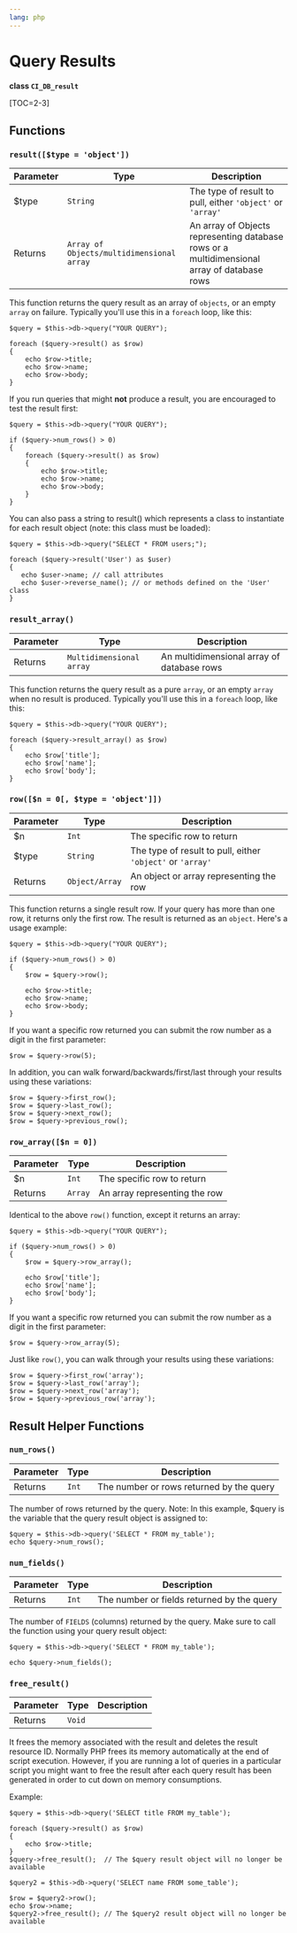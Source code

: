 ```yaml
---
lang: php
---
```


<!--
    This source file is part of the open source project
    ExpressionEngine User Guide (https://github.com/ExpressionEngine/ExpressionEngine-User-Guide)

    @link      https://expressionengine.com/
    @copyright Copyright (c) 2003-2020, Packet Tide, LLC (https://packettide.com)
    @license   https://expressionengine.com/license Licensed under Apache License, Version 2.0
-->

# Query Results

**class `CI_DB_result`**

[TOC=2-3]

## Functions

### `result([$type = 'object'])`

| Parameter | Type                                      | Description                                                                                 |
| --------- | ----------------------------------------- | ------------------------------------------------------------------------------------------- |
| \$type    | `String`                                  | The type of result to pull, either `'object'` or `'array'`                                  |
| Returns   | `Array of Objects/multidimensional array` | An array of Objects representing database rows or a multidimensional array of database rows |

This function returns the query result as an array of `objects`, or an empty `array` on failure. Typically you'll use this in a `foreach` loop, like this:

    $query = $this->db->query("YOUR QUERY");

    foreach ($query->result() as $row)
    {
        echo $row->title;
        echo $row->name;
        echo $row->body;
    }

If you run queries that might **not** produce a result, you are encouraged to test the result first:

    $query = $this->db->query("YOUR QUERY");

    if ($query->num_rows() > 0)
    {
        foreach ($query->result() as $row)
        {
            echo $row->title;
            echo $row->name;
            echo $row->body;
        }
    }

You can also pass a string to result() which represents a class to instantiate for each result object (note: this class must be loaded):

    $query = $this->db->query("SELECT * FROM users;");

    foreach ($query->result('User') as $user)
    {
       echo $user->name; // call attributes
       echo $user->reverse_name(); // or methods defined on the 'User' class
    }

### `result_array()`

| Parameter | Type                     | Description                                |
| --------- | ------------------------ | ------------------------------------------ |
| Returns   | `Multidimensional array` | An multidimensional array of database rows |

This function returns the query result as a pure `array`, or an empty `array` when no result is produced. Typically you'll use this in a `foreach` loop, like this:

    $query = $this->db->query("YOUR QUERY");

    foreach ($query->result_array() as $row)
    {
        echo $row['title'];
        echo $row['name'];
        echo $row['body'];
    }

### `row([$n = 0[, $type = 'object']])`

| Parameter | Type           | Description                                                |
| --------- | -------------- | ---------------------------------------------------------- |
| \$n       | `Int`          | The specific row to return                                 |
| \$type    | `String`       | The type of result to pull, either `'object'` or `'array'` |
| Returns   | `Object/Array` | An object or array representing the row                    |

This function returns a single result row. If your query has more than one row, it returns only the first row. The result is returned as an `object`. Here's a usage example:

    $query = $this->db->query("YOUR QUERY");

    if ($query->num_rows() > 0)
    {
        $row = $query->row();

        echo $row->title;
        echo $row->name;
        echo $row->body;
    }

If you want a specific row returned you can submit the row number as a digit in the first parameter:

    $row = $query->row(5);

In addition, you can walk forward/backwards/first/last through your results using these variations:

    $row = $query->first_row();
    $row = $query->last_row();
    $row = $query->next_row();
    $row = $query->previous_row();

### `row_array([$n = 0])`

| Parameter | Type    | Description                   |
| --------- | ------- | ----------------------------- |
| \$n       | `Int`   | The specific row to return    |
| Returns   | `Array` | An array representing the row |

Identical to the above `row()` function, except it returns an array:

    $query = $this->db->query("YOUR QUERY");

    if ($query->num_rows() > 0)
    {
        $row = $query->row_array();

        echo $row['title'];
        echo $row['name'];
        echo $row['body'];
    }

If you want a specific row returned you can submit the row number as a digit in the first parameter:

    $row = $query->row_array(5);

Just like `row()`, you can walk through your results using these variations:

    $row = $query->first_row('array');
    $row = $query->last_row('array');
    $row = $query->next_row('array');
    $row = $query->previous_row('array');

## Result Helper Functions

### `num_rows()`

| Parameter | Type  | Description                              |
| --------- | ----- | ---------------------------------------- |
| Returns   | `Int` | The number or rows returned by the query |

The number of rows returned by the query. Note: In this example, \$query is the variable that the query result object is assigned to:

    $query = $this->db->query('SELECT * FROM my_table');
    echo $query->num_rows();

### `num_fields()`

| Parameter | Type  | Description                                |
| --------- | ----- | ------------------------------------------ |
| Returns   | `Int` | The number or fields returned by the query |

The number of `FIELDS` (columns) returned by the query. Make sure to call the function using your query result object:

    $query = $this->db->query('SELECT * FROM my_table');

    echo $query->num_fields();

### `free_result()`

| Parameter | Type   | Description |
| --------- | ------ | ----------- |
| Returns   | `Void` |             |

It frees the memory associated with the result and deletes the result resource ID. Normally PHP frees its memory automatically at the end of script execution. However, if you are running a lot of queries in a particular script you might want to free the result after each query result has been generated in order to cut down on memory consumptions.

Example:

    $query = $this->db->query('SELECT title FROM my_table');

    foreach ($query->result() as $row)
    {
        echo $row->title;
    }
    $query->free_result();  // The $query result object will no longer be available

    $query2 = $this->db->query('SELECT name FROM some_table');

    $row = $query2->row();
    echo $row->name;
    $query2->free_result(); // The $query2 result object will no longer be available
